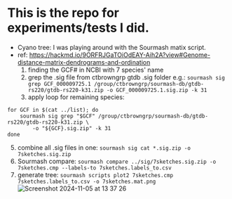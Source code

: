 # This is the repo for experiments/tests I did.
- Cyano tree: I was playing around with the Sourmash matix script.
- ref: https://hackmd.io/9ORFRJGaTOiOdEAY-Aih2A?view#Genome-distance-matrix-dendrograms-and-ordination
  1) finding the GCF# in NCBI with 7 species' name
  2) grep the .sig file from ctbrowngrp gtdb .sig folder
     e.g.: `sourmash sig grep GCF_000009725.1 /group/ctbrowngrp/sourmash-db/gtdb-rs220/gtdb-rs220-k31.zip -o GCF_000009725.1.sig.zip -k 31`
  3) apply loop for remaining species:
```
for GCF in $(cat ../list); do
    sourmash sig grep "$GCF" /group/ctbrowngrp/sourmash-db/gtdb-rs220/gtdb-rs220-k31.zip \
        -o "${GCF}.sig.zip" -k 31
done
```
  5) combine all .sig files in one:
     `sourmash sig cat *.sig.zip -o 7sketches.sig.zip`
  6) Sourmash compare:
     `sourmash compare ../sig/7sketches.sig.zip -o 7sketches.cmp --labels-to 7sketches.labels_to.csv`
  7) generate tree:
     `sourmash scripts plot2 7sketches.cmp 7sketches.labels_to.csv -o 7sketches.mat.png`
 ![Screenshot 2024-11-05 at 13 37 26](https://github.com/user-attachments/assets/5fbbf089-0287-4ff0-bd72-c4e67097afed)

